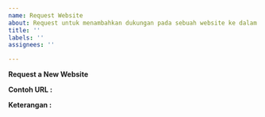 ```yaml
---
name: Request Website
about: Request untuk menambahkan dukungan pada sebuah website ke dalam script
title: ''
labels: ''
assignees: ''

---
```


<!-- Sebelum membuat request issue silahkan lihat
https://github.com/reforget-id/AutoAllPage/blob/main/README.md#supported-sites 
https://github.com/reforget-id/AutoAllPage/blob/main/README.md#known-issues
untuk mengetahui website apa yang sudah didukung atau yang saat ini tidak dapat didukung oleh script -->

**Request a New Website**

**Contoh URL :**
<!-- minimal dua url -->


**Keterangan :**
<!-- Jelaskan keterangan tambahan jika ada -->
